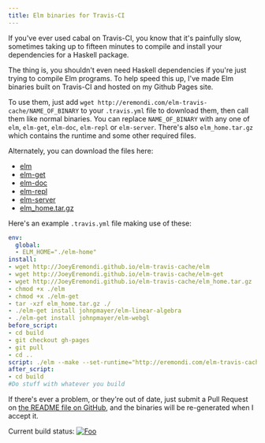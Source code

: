```yaml
---
title: Elm binaries for Travis-CI
---
```


If you've ever used cabal on Travis-CI, you know that it's painfully slow, sometimes taking
up to fifteen minutes to compile and install your dependencies for a Haskell package.

The thing is, you shouldn't even need Haskell dependencies if you're just trying to compile Elm programs.
To help speed this up, I've made Elm binaries built on Travis-CI and hosted on my Github Pages site.

To use them, just add `wget http://eremondi.com/elm-travis-cache/NAME_OF_BINARY` to your `.travis.yml` file
to download them, then call them like normal binaries.
You can replace `NAME_OF_BINARY` with any one of `elm`, `elm-get`, `elm-doc`, `elm-repl` or `elm-server`.
There's also `elm_home.tar.gz` which contains the runtime and some other required files.

Alternately, you can download the files here:

* [elm](http://eremondi.com/elm-travis-cache/elm)
* [elm-get](http://eremondi.com/elm-travis-cache/elm-get)
* [elm-doc](http://eremondi.com/elm-travis-cache/elm-doc)
* [elm-repl](http://eremondi.com/elm-travis-cache/elm-repl)
* [elm-server](http://eremondi.com/elm-travis-cache/elm-server)
* [elm_home.tar.gz](http://eremondi.com/elm-travis-cache/elm_home.tar.gz)

Here's an example `.travis.yml` file making use of these:

```yaml
env:
  global:
  - ELM_HOME="./elm-home"
install:
- wget http://JoeyEremondi.github.io/elm-travis-cache/elm
- wget http://JoeyEremondi.github.io/elm-travis-cache/elm-get
- wget http://JoeyEremondi.github.io/elm-travis-cache/elm_home.tar.gz
- chmod +x ./elm
- chmod +x ./elm-get
- tar -xzf elm_home.tar.gz ./
- ./elm-get install johnpmayer/elm-linear-algebra
- ./elm-get install johnpmayer/elm-webgl
before_script:
- cd build
- git checkout gh-pages
- git pull
- cd ..
script: ./elm --make --set-runtime="http://eremondi.com/elm-travis-cache/elm-runtime.js" ObjTest.elm
after_script:
- cd build
#Do stuff with whatever you build
```

If there's ever a problem, or they're out of date, just submit a Pull Request on 
[the README file on GitHub](https://github.com/JoeyEremondi/elm-travis-cache/blob/master/README.md),
and the binaries will be re-generated when I accept it.

Current build status: [![Foo](https://travis-ci.org/JoeyEremondi/elm-travis-cache.svg)](https://travis-ci.org/JoeyEremondi/elm-travis-cache)
